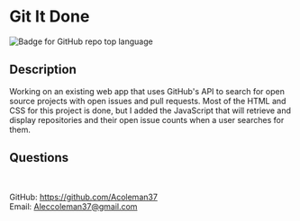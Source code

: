 # Git It Done
![Badge for GitHub repo top language](https://img.shields.io/github/languages/top/Acoleman37/employee-db?style=flat&logo=appveyor)
## Description
  
Working on an existing web app that uses GitHub's API to search for open source projects with open issues and pull requests. Most of the HTML and CSS for this project is done, but I added the JavaScript that will retrieve and display repositories and their open issue counts when a user searches for them.

## Questions

 </br>
  
GitHub: https://github.com/Acoleman37 </br>
Email: Aleccoleman37@gmail.com
